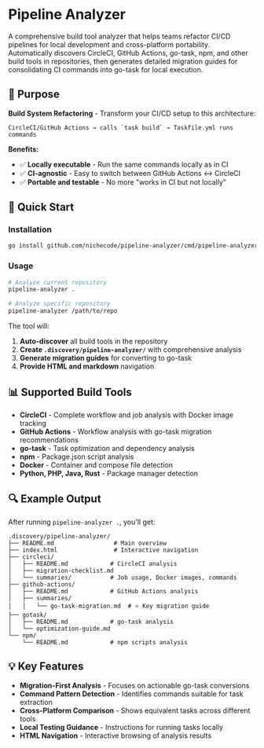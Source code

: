 # Pipeline Analyzer

A comprehensive build tool analyzer that helps teams refactor CI/CD pipelines for local development and cross-platform portability. Automatically discovers CircleCI, GitHub Actions, go-task, npm, and other build tools in repositories, then generates detailed migration guides for consolidating CI commands into go-task for local execution.

## 🎯 Purpose

**Build System Refactoring** - Transform your CI/CD setup to this architecture:
```
CircleCI/GitHub Actions → calls `task build` → Taskfile.yml runs commands
```

**Benefits:**
- ✅ **Locally executable** - Run the same commands locally as in CI
- ✅ **CI-agnostic** - Easy to switch between GitHub Actions ↔ CircleCI  
- ✅ **Portable and testable** - No more "works in CI but not locally"

## 🚀 Quick Start

### Installation

```bash
go install github.com/nichecode/pipeline-analyzer/cmd/pipeline-analyzer@latest
```

### Usage

```bash
# Analyze current repository
pipeline-analyzer .

# Analyze specific repository
pipeline-analyzer /path/to/repo
```

The tool will:
1. **Auto-discover** all build tools in the repository
2. **Create `.discovery/pipeline-analyzer/`** with comprehensive analysis
3. **Generate migration guides** for converting to go-task
4. **Provide HTML and markdown** navigation

## 📊 Supported Build Tools

- **CircleCI** - Complete workflow and job analysis with Docker image tracking
- **GitHub Actions** - Workflow analysis with go-task migration recommendations  
- **go-task** - Task optimization and dependency analysis
- **npm** - Package.json script analysis
- **Docker** - Container and compose file detection
- **Python, PHP, Java, Rust** - Package manager detection

## 🔍 Example Output

After running `pipeline-analyzer .`, you'll get:

```
.discovery/pipeline-analyzer/
├── README.md                 # Main overview
├── index.html                # Interactive navigation  
├── circleci/
│   ├── README.md            # CircleCI analysis
│   ├── migration-checklist.md
│   └── summaries/           # Job usage, Docker images, commands
├── github-actions/
│   ├── README.md            # GitHub Actions analysis  
│   ├── summaries/
│   │   └── go-task-migration.md  # ⭐ Key migration guide
├── gotask/
│   ├── README.md            # go-task analysis
│   └── optimization-guide.md
└── npm/
    └── README.md            # npm scripts analysis
```

## 💡 Key Features

- **Migration-First Analysis** - Focuses on actionable go-task conversions
- **Command Pattern Detection** - Identifies commands suitable for task extraction
- **Cross-Platform Comparison** - Shows equivalent tasks across different tools
- **Local Testing Guidance** - Instructions for running tasks locally
- **HTML Navigation** - Interactive browsing of analysis results
